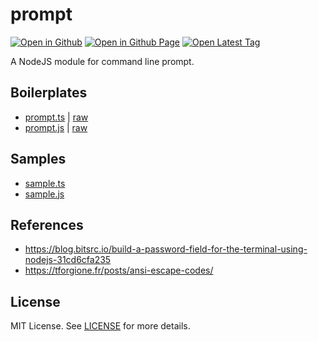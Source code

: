 # prompt

[![Open in Github](https://img.shields.io/badge/Open_in_GitHub-6e5494)](https://github.com/JamesRobertHugginsNgo/prompt)
[![Open in Github Page](https://img.shields.io/badge/Open_in_GitHub%20Page-4078c0)](https://jamesroberthugginsngo.github.io/prompt/)
[![Open Latest Tag](https://img.shields.io/badge/Open_Latest_Tag-3.0.2-6cc644)](https://github.com/JamesRobertHugginsNgo/prompt/tree/3.0.2)

A NodeJS module for command line prompt.

## Boilerplates

- [prompt.ts](./src/prompt.ts) | [raw](./src/prompt.ts?raw=1)
- [prompt.js](./dist/prompt.js) | [raw](./dist/prompt.js?raw=1)

## Samples

- [sample.ts](./sample/sample.ts)
- [sample.js](./sample/sample.js)

## References

- https://blog.bitsrc.io/build-a-password-field-for-the-terminal-using-nodejs-31cd6cfa235
- https://tforgione.fr/posts/ansi-escape-codes/

## License

MIT License. See [LICENSE](LICENSE) for more details.
